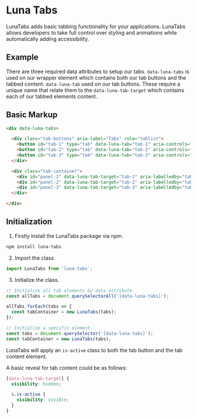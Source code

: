 # Luna Tabs
LunaTabs adds basic tabbing functionality for your applications. LunaTabs allows developers to take full control over styling and animations while automatically adding accessibility.

## Example
There are three required data attributes to setup our tabs. `data-luna-tabs` is used on our wrapper element which contains both our tab buttons and the tabbed content. `data-luna-tab` used on our tab buttons. These require a unique name that relate them to the `data-luna-tab-target` which contains each of our tabbed elements content.

## Basic Markup
```html
<div data-luna-tabs>

  <div class="tab-buttons" aria-label="Tabs" role="tablist">
    <button id="tab-1" type="tab" data-luna-tab="tab-1" aria-controls="panel-1">Tab 1</button>
    <button id="tab-2" type="tab" data-luna-tab="tab-2" aria-controls="panel-2">Tab 2</button>
    <button id="tab-3" type="tab" data-luna-tab="tab-3" aria-controls="panel-3">Tab 3</button>
  </div>

  <div class="tab-container">
    <div id="panel-1" data-luna-tab-target="tab-1" aria-labelledby="tab-1">Tab Content 1</div>
    <div id="panel-2" data-luna-tab-target="tab-2" aria-labelledby="tab-2">Tab Content 2</div>
    <div id="panel-3" data-luna-tab-target="tab-3" aria-labelledby="tab-3">Tab Content 3</div>
  </div>

</div>
```

## Initialization

1. Firstly install the LunaTabs package via npm.

```bash
npm install luna-tabs
```

2. Import the class.

```js
import LunaTabs from 'luna-tabs';
```

3. Initialize the class.

```js
// Initialize all tab elements by data attribute.
const allTabs = document.querySelectorAll('[data-luna-tabs]');

allTabs.forEach(tabs => {
  const tabContainer = new LunaTabs(tabs);
});

// Initialize a specific element.
const tabs = document.querySelector('[data-luna-tabs]');
const tabContainer = new LunaTabs(tabs);
```

LunaTabs will apply an `is-active` class to both the tab button and the tab content element.

A basic reveal for tab content could be as follows:

```scss
[data-luna-tab-target] {
  visibility: hidden;

  &.is-active {
    visibility: visible;
  }
}
```